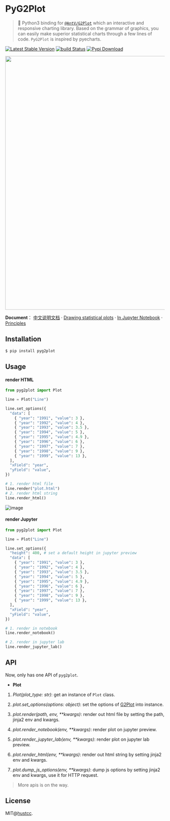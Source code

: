 # PyG2Plot

> 🎨 Python3 binding for [`@AntV/G2Plot`](https://github.com/antvis/G2Plot) which an interactive and responsive charting library. Based on the grammar of graphics, you can easily make superior statistical charts through a few lines of code. `PyG2Plot` is inspired by pyecharts.

[![Latest Stable Version](https://img.shields.io/pypi/v/pyg2plot.svg)](https://pypi.python.org/pypi/pyg2plot)
[![build Status](https://github.com/hustcc/pyg2plot/workflows/build/badge.svg?branch=main)](https://github.com/hustcc/pyg2plot/actions?query=workflow%3Abuild)
[![Pypi Download](https://img.shields.io/pypi/dm/pyg2plot)](https://pypi.python.org/pypi/pyg2plot)


<div align="center">
  <img src="https://gw.alipayobjects.com/mdn/rms_d314dd/afts/img/A*sXqrRrEwFRQAAAAAAAAAAABkARQnAQ" width="800">
</div>

**Document**： [中文说明文档](./README_ZH.md)  ·  [Drawing statistical plots](./docs/plot.md)  ·  [In Jupyter Notebook](./docs/jupyter.md)  ·  [Principles](./docs/how.md)


## Installation

```bash
$ pip install pyg2plot
```


## Usage

#### **render HTML**

```py
from pyg2plot import Plot

line = Plot("Line")

line.set_options({
  "data": [
    { "year": "1991", "value": 3 },
    { "year": "1992", "value": 4 },
    { "year": "1993", "value": 3.5 },
    { "year": "1994", "value": 5 },
    { "year": "1995", "value": 4.9 },
    { "year": "1996", "value": 6 },
    { "year": "1997", "value": 7 },
    { "year": "1998", "value": 9 },
    { "year": "1999", "value": 13 },
  ],
  "xField": "year",
  "yField": "value",
})

# 1. render html file
line.render("plot.html")
# 2. render html string
line.render_html()
```

![image](https://user-images.githubusercontent.com/7856674/104466432-31be5000-55f0-11eb-8333-68279d50861e.png)

#### **render Jupyter**

```py
from pyg2plot import Plot

line = Plot("Line")

line.set_options({
  "height": 400, # set a default height in jupyter preview
  "data": [
    { "year": "1991", "value": 3 },
    { "year": "1992", "value": 4 },
    { "year": "1993", "value": 3.5 },
    { "year": "1994", "value": 5 },
    { "year": "1995", "value": 4.9 },
    { "year": "1996", "value": 6 },
    { "year": "1997", "value": 7 },
    { "year": "1998", "value": 9 },
    { "year": "1999", "value": 13 },
  ],
  "xField": "year",
  "yField": "value",
})

# 1. render in notebook
line.render_notebook()

# 2. render in jupyter lab
line.render_jupyter_lab()
```


## API

Now, only has one API of `pyg2plot`.

 - **Plot**

1. *Plot(plot_type: str)*: get an instance of `Plot` class.

2. *plot.set_options(options: object)*: set the options of [G2Plot](https://g2plot.antv.vision/) into instance.

3. *plot.render(path, env, **kwargs)*: render out html file by setting the path, jinja2 env and kwargs.

4. *plot.render_notebook(env, **kwargs)*: render plot on jupyter preview.

5. *plot.render_jupyter_lab(env, **kwargs)*: render plot on jupyter lab preview.

6. *plot.render_html(env, **kwargs)*: render out html string by setting jinja2 env and kwargs.

7. *plot.dump_js_options(env, **kwargs)*: dump js options by setting jinja2 env and kwargs, use it for HTTP request.

> More apis is on the way.


## License

MIT@[hustcc](https://github.com/hustcc).